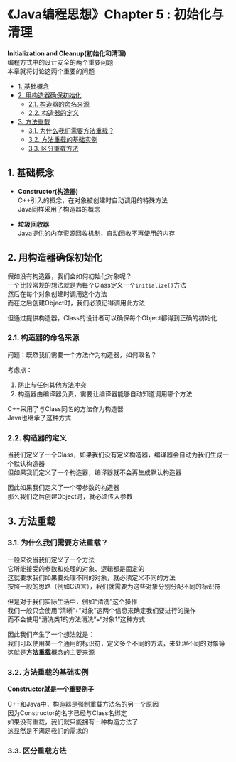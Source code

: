 # 《Java编程思想》Chapter 5 : 初始化与清理

**Initialization and Cleanup(初始化和清理)**  
编程方式中的设计安全的两个重要问题  
本章就将讨论这两个重要的问题  

- [1. 基础概念](#1-基础概念)
- [2. 用构造器确保初始化](#2-用构造器确保初始化)
    - [2.1. 构造器的命名来源](#21-构造器的命名来源)
    - [2.2. 构造器的定义](#22-构造器的定义)
- [3. 方法重载](#3-方法重载)
    - [3.1. 为什么我们需要方法重载？](#31-为什么我们需要方法重载)
    - [3.2. 方法重载的基础实例](#32-方法重载的基础实例)
    - [3.3. 区分重载方法](#33-区分重载方法)

## 1. 基础概念

- **Constructor(构造器)**  
    C++引入的概念，在对象被创建时自动调用的特殊方法  
    Java同样采用了构造器的概念  

- **垃圾回收器**  
    Java提供的内存资源回收机制，自动回收不再使用的内存

## 2. 用构造器确保初始化

假如没有构造器，我们会如何初始化对象呢？  
一个比较常规的想法就是为每个Class定义一个`initialize()`方法  
然后在每个对象创建时调用这个方法  
而在之后创建Object时，我们必须记得调用此方法  

但通过提供构造器，Class的设计者可以确保每个Object都得到正确的初始化  

### 2.1. 构造器的命名来源

问题：既然我们需要一个方法作为构造器，如何取名？  

考虑点：  

1. 防止与任何其他方法冲突  
2. 构造器由编译器负责，需要让编译器能够自动知道调用哪个方法

C++采用了与Class同名的方法作为构造器  
Java也继承了这种方式  

### 2.2. 构造器的定义

当我们定义了一个Class，如果我们没有定义构造器，编译器会自动为我们生成一个默认构造器  
但如果我们定义了一个构造器，编译器就不会再生成默认构造器  

因此如果我们定义了一个带参数的构造器  
那么我们之后创建Object时，就必须传入参数  

## 3. 方法重载

### 3.1. 为什么我们需要方法重载？

一般来说当我们定义了一个方法  
它所能接受的参数和处理的对象、逻辑都是固定的  
这就要求我们如果要处理不同的对象，就必须定义不同的方法  
按照一般的思路（例如C语言），我们就需要为这些对象分别分配不同的标识符  

但是对于我们实际生活中，例如“清洗”这个操作  
我们一般只会使用“清晰”+“对象”这两个信息来确定我们要进行的操作  
而不会使用“清洗类1的方法清洗”+“对象1”这种方式  

因此我们产生了一个想法就是：  
我们可以使用某一个通用的标识符，定义多个不同的方法，来处理不同的对象等  
这就是**方法重载**概念的主要来源  

### 3.2. 方法重载的基础实例

**Constructor就是一个重要例子**  

C++和Java中，构造器是强制重载方法名的另一个原因  
因为Constructor的名字已经与Class名绑定  
如果没有重载，我们就只能拥有一种构造方法了  
这显然是不满足我们的需求的  

### 3.3. 区分重载方法


<!-- ### UML

```plantuml
@startuml
class Person {
    - String name
    - int age
    + Person(String name, int age)
    + getName() : String
    + getAge() : int
}

Person : Person(String name, int age)
Person : getName() : String
Person : getAge() : int
@enduml
``` -->
